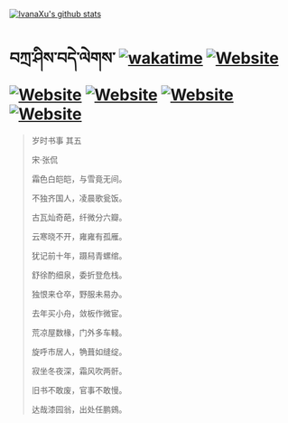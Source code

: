 [![IvanaXu's github stats](https://github-readme-stats.vercel.app/api?username=IvanaXu&theme=shadow_red)](https://github.com/anuraghazra/github-readme-stats)
# བཀྲ་ཤིས་བདེ་ལེགས་	[![wakatime](https://wakatime.com/badge/user/5043ee4a-e361-4607-9d47-d557f2005d05.svg)](https://wakatime.com/@5043ee4a-e361-4607-9d47-d557f2005d05)	[![Website](https://img.shields.io/website?label=&up_color=orange&up_message=Tianchi&url=https%3A%2F%2Fshields.io)](https://tianchi.aliyun.com/home/science/scienceDetail?userId=1095279182618)	[![Website](https://img.shields.io/website?label=&up_color=green&up_message=Yuque&url=https%3A%2F%2Fshields.io)](https://www.yuque.com/ivanaxu)	[![Website](https://img.shields.io/website?label=&up_color=yellow&up_message=Leetcode&url=https%3A%2F%2Fshields.io)](https://leetcode.cn/u/ivanaxu)	[![Website](https://img.shields.io/website?label=&up_color=violet&up_message=AIstudio&url=https%3A%2F%2Fshields.io)](https://aistudio.baidu.com/aistudio/personalcenter/thirdview/979775)	[![Website](https://img.shields.io/website?label=&up_color=red&up_message=Gitee&url=https%3A%2F%2Fshields.io)](https://gitee.com/IvanaXu)
> 岁时书事 其五
>
> 宋·张侃
>
> 霜色白皑皑，与雪竟无间。
> 
> 不独齐国人，凌晨歌瓮饭。
> 
> 古瓦灿奇葩，纤微分六瓣。
> 
> 云寒晓不开，雍雍有孤雁。
> 
> 犹记前十年，蹑舄青螺绾。
> 
> 舒徐酌细泉，委折登危栈。
> 
> 独恨来仓卒，野服未易办。
> 
> 去年买小舟，敛板作微宦。
> 
> 荒凉屋数椽，门外多车輚。
> 
> 旋呼市居人，觕葺如缝绽。
> 
> 寂坐冬夜深，霜风吹两骭。
> 
> 旧书不敢废，官事不敢慢。
> 
> 达哉漆园翁，出处任鹏鴳。
